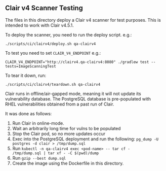 ## Clair v4 Scanner Testing

The files in this directory deploy a Clair v4 scanner for test purposes. This is
intended to work with Clair v4.5.1.

To deploy the scanner, you need to run the deploy script. e.g.:

```
./scripts/ci/clairv4/deploy.sh qa-clairv4
```

To test you need to set `CLAIR_V4_ENDPOINT` e.g.:

```
CLAIR_V4_ENDPOINT="http://clairv4.qa-clairv4:8080" ./gradlew test --tests=ImageScanningTest
```

To tear it down, run:

```
./scripts/ci/clairv4/teardown.sh qa-clairv4
```

Clair runs in offline/air-gapped mode, meaning it will not update its
vulnerability database. The PostgreSQL database is pre-populated with
RHEL vulnerabilities obtained from a past run of Clair.

It was done as follows:

1. Run Clair in online-mode.
1. Wait an arbitrarily long time for vulns to be populated
1. Stop the Clair pod, so no more updates occur
1. Exec into the PostgreSQL deployment and run the following:
   `pg_dump -U postgres -d clair > /tmp/dump.sql`
1. Run `kubectl -n qa-clairv4 exec <pod-name> -- tar cf - /tmp/dump.sql | tar xf - -C $(pwd)/dump`
1. Run `gzip --best dump.sql`
1. Create the image using the Dockerfile in this directory.
